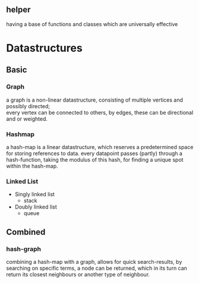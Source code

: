 helper
------

having a base of functions and classes which are universally effective

# Datastructures
## Basic
### Graph
a graph is a non-linear datastructure, consisting of multiple vertices and possibly directed;  
every vertex can be connected to others, by edges, these can be directional and or weighted.

### Hashmap
a hash-map is a linear datastructure, which reserves a predetermined space for storing references to data. 
every datapoint passes (partly) through a hash-function, taking the modulus of this hash, 
for finding a unique spot within the hash-map.

### Linked List
- Singly linked list
  - stack
- Doubly linked list
  - queue

## Combined
### hash-graph
combining a hash-map with a graph, allows for quick search-results, by searching on specific terms, 
a node can be returned, which in its turn can return its closest neighbours or another type of neighbour.
